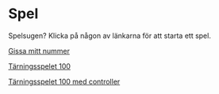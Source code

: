 Spel
============================

Spelsugen? Klicka på någon av länkarna för att starta ett spel.

[Gissa mitt nummer](spel/guess/init)

[Tärningsspelet 100](spel/dice/init)

[Tärningsspelet 100 med controller](spel/dice2/init)
